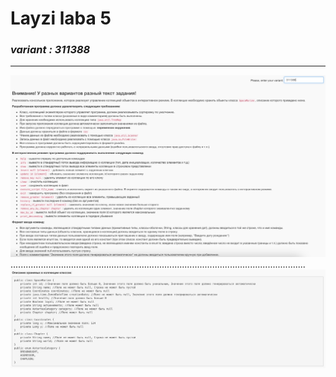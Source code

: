 # Layzi laba 5
### *variant : 311388*
_____________________________________________
![GitHub Logo](/task/png1.png)
.....................................................................................................................
![GitHub Logo](/task/png2.png)

